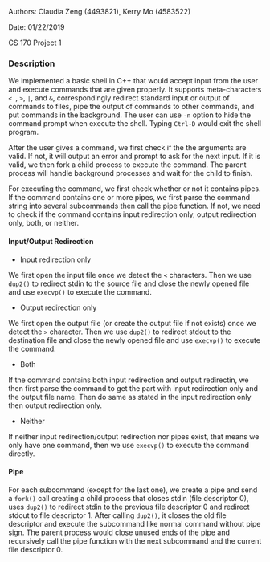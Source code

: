Authors: Claudia Zeng (4493821), Kerry Mo (4583522)

Date: 01/22/2019

CS 170 Project 1

### Description

We implemented a basic shell in C++ that would accept input from the user and execute commands that are given properly. It supports meta-characters `< `, `>`, `|`, and `&`, correspondingly redirect standard input or output of commands to files, pipe the output of commands to other commands, and put commands in the background. The user can use `-n` option to hide the command prompt when execute the shell. Typing `Ctrl-D` would exit the shell program.

After the user gives a command, we first check if the the arguments are valid. If not, it will output an error and prompt to ask for the next input. If it is valid, we then fork a child process to execute the command. The parent process will handle background processes and wait for the child to finish. 

For executing the command, we first check whether or not it contains pipes. If the command contains one or more pipes, we first parse the command string into several subcommands then call the pipe function. If not, we need to check if the command contains input redirection only, output redirection only, both, or neither.

#### Input/Output Redirection

* Input redirection only

We first open the input file once we detect the `<` characters. Then we use `dup2()` to redirect stdin to the source file and close the newly opened file and use `execvp()` to execute the command.

* Output redirection only

We first open the output file (or create the output file if not exists) once we detect the `>` character. Then we use `dup2()` to redirect stdout to the destination file and close the newly opened file and use `execvp()` to execute the command.

* Both

If the command contains both input redirection and output redirectin, we then first parse the command to get the part with input redirection only and the output file name. Then do same as stated in the input redirection only then output redirection only.

* Neither

If neither input redirection/output redirection nor pipes exist, that means we only have one command, then we use `execvp()` to execute the command directly.


#### Pipe

For each subcommand (except for the last one), we create a pipe and send a `fork()` call creating a child process that closes stdin (file descriptor 0), uses `dup2()` to redirect stdin to the previous file descriptor 0 and redirect stdout to file descriptor 1. After calling `dup2()`, it closes the old file descriptor and execute the subcommand like normal command without pipe sign. The parent process would close unused ends of the pipe and recursively call the pipe function with the next subcommand and the current file descriptor 0.


